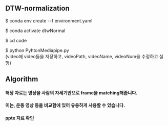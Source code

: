 ## DTW-normalization
$ conda env create --f environment.yaml  

$ conda activate dtwNormal  

$ cd code  

$ python PyhtonMediapipe.py  
(video에 video들을 저장하고, videoPath, videoName, videoNum을 수정하고 실행)

## Algorithm
#### 해당 자료는 영상을 사람의 자세기반으로 frame을 matching해줍니다.
#### 이는, 운동 영상 등을 비교함에 있어 유용하게 사용할 수 있습니다.
#### pptx 자료 확인
